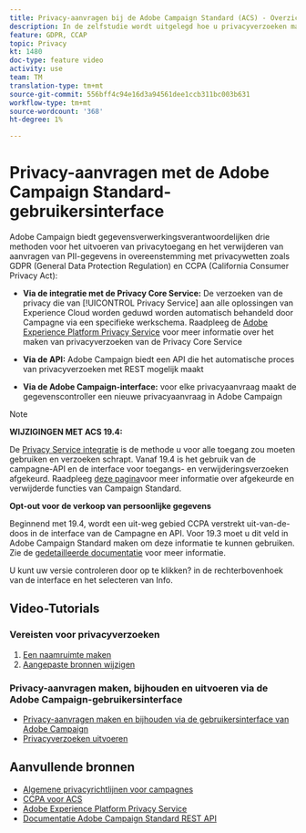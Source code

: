 ```yaml
---
title: Privacy-aanvragen bij de Adobe Campaign Standard (ACS) - Overzicht
description: In de zelfstudie wordt uitgelegd hoe u privacyverzoeken maakt via de interface van Adobe Campaign Standard (ACS).
feature: GDPR, CCAP
topic: Privacy
kt: 1480
doc-type: feature video
activity: use
team: TM
translation-type: tm+mt
source-git-commit: 556bff4c94e16d3a94561dee1ccb311bc003b631
workflow-type: tm+mt
source-wordcount: '368'
ht-degree: 1%

---
```



# Privacy-aanvragen met de Adobe Campaign Standard-gebruikersinterface

Adobe Campaign biedt gegevensverwerkingsverantwoordelijken drie methoden voor het uitvoeren van privacytoegang en het verwijderen van aanvragen van PII-gegevens in overeenstemming met privacywetten zoals GDPR (General Data Protection Regulation) en CCPA (California Consumer Privacy Act):

* **Via de integratie met de Privacy Core Service:** De verzoeken van de privacy die van [!UICONTROL Privacy Service] aan alle oplossingen van Experience Cloud worden geduwd worden automatisch behandeld door Campagne via een specifieke werkschema. Raadpleeg de [Adobe Experience Platform Privacy Service](https://adobe.io/apis/cloudplatform/gdpr.html) voor meer informatie over het maken van privacyverzoeken van de Privacy Core Service

* **Via de API:** Adobe Campaign biedt een API die het automatische proces van privacyverzoeken met REST mogelijk maakt

* **Via de Adobe Campaign-interface:** voor elke privacyaanvraag maakt de gegevenscontroller een nieuwe privacyaanvraag in Adobe Campaign

>[!NOTE]
>
> **WIJZIGINGEN MET ACS 19.4:**
> 
> De [Privacy Service integratie](https://adobe.io/apis/cloudplatform/gdpr.html) is de methode u voor alle toegang zou moeten gebruiken en verzoeken schrapt. Vanaf 19.4 is het gebruik van de campagne-API en de interface voor toegangs- en verwijderingsverzoeken afgekeurd. Raadpleeg [deze pagina](https://docs.adobe.com/content/help/nl-NL/campaign-standard/using/release-notes/deprecated-features.html)voor meer informatie over afgekeurde en verwijderde functies van Campaign Standard.
>
>**Opt-out voor de verkoop van persoonlijke gegevens**
>
>Beginnend met 19.4, wordt een uit-weg gebied CCPA verstrekt uit-van-de-doos in de interface van de Campagne en API. Voor 19.3 moet u dit veld in Adobe Campaign Standard maken om deze informatie te kunnen gebruiken. Zie de [gedetailleerde documentatie](https://helpx.adobe.com/campaign/kb/acs-privacy.html#ccpa) voor meer informatie.
>
> U kunt uw versie controleren door op te klikken? in de rechterbovenhoek van de interface en het selecteren van Info.

## Video-Tutorials

### Vereisten voor privacyverzoeken

1. [Een naamruimte maken](/help/privacy/namespaces-for-privacy-requests.md)
1. [Aangepaste bronnen wijzigen](/help/privacy/custom-resources-for-privacy-requests.md)

### Privacy-aanvragen maken, bijhouden en uitvoeren via de Adobe Campaign-gebruikersinterface

* [Privacy-aanvragen maken en bijhouden via de gebruikersinterface van Adobe Campaign](/help/privacy/create-and-track-privacy-requests.md)
* [Privacyverzoeken uitvoeren](/help/privacy/execute-privacy-requests.md)

## Aanvullende bronnen

* [Algemene privacyrichtlijnen voor campagnes](https://helpx.adobe.com/campaign/kb/campaign-privacy-overview.html)
* [CCPA voor ACS](https://helpx.adobe.com/campaign/kb/acs-privacy.html#ccpa)
* [Adobe Experience Platform Privacy Service](https://adobe.io/apis/cloudplatform/gdpr.html)
* [Documentatie Adobe Campaign Standard REST API](https://final-docs.campaign.adobe.com/doc/standard/en/api/ACS_API.html#privacy-management)
